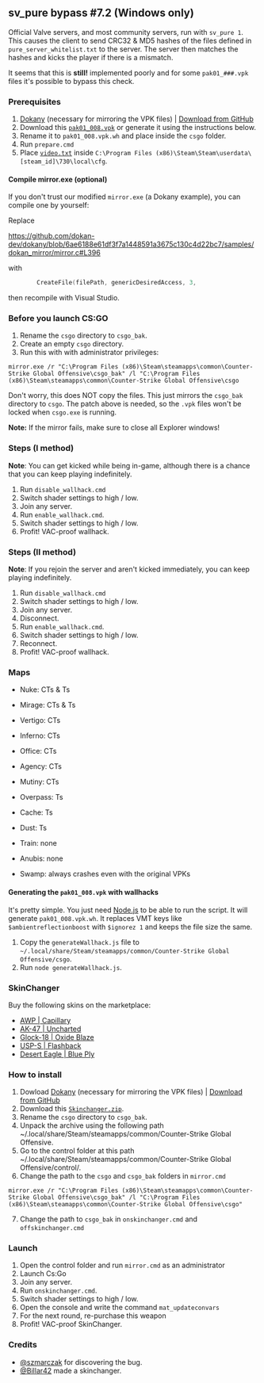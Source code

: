 ## sv\_pure bypass \#7.2 (Windows only)

Official Valve servers, and most community servers, run with `sv_pure 1`. This causes the client to send CRC32 & MD5 hashes of the files defined in `pure_server_whitelist.txt` to the server. The server then matches the hashes and kicks the player if there is a mismatch.

It seems that this is **still!** implemented poorly and for some `pak01_###.vpk` files it's possible to bypass this check.

### Prerequisites

1. [Dokany](https://github.com/dokan-dev/dokany) (necessary for mirroring the VPK files) | [Download from GitHub](https://github.com/dokan-dev/dokany/releases/download/v1.4.0.1000/Dokan_x64.msi)
2. Download this [`pak01_008.vpk`](https://drive.google.com/file/d/18keujp9OXI9L5mdv13dssTAhh4t_maJm/view?usp=sharing) or generate it using the instructions below.
3. Rename it to `pak01_008.vpk.wh` and place inside the `csgo` folder.
4. Run `prepare.cmd`
5. Place [`video.txt`](video.txt) inside `C:\Program Files (x86)\Steam\Steam\userdata\[steam_id]\730\local\cfg`.

#### Compile mirror.exe (optional)

If you don't trust our modified `mirror.exe` (a Dokany example), you can compile one by yourself:

Replace

https://github.com/dokan-dev/dokany/blob/6ae6188e61df3f7a1448591a3675c130c4d22bc7/samples/dokan_mirror/mirror.c#L396

with

```c
        CreateFile(filePath, genericDesiredAccess, 3,
```

then recompile with Visual Studio.

### Before you launch CS:GO

1. Rename the `csgo` directory to `csgo_bak`.
2. Create an empty `csgo` directory.
3. Run this with with administrator privileges:

```
mirror.exe /r "C:\Program Files (x86)\Steam\steamapps\common\Counter-Strike Global Offensive\csgo_bak" /l "C:\Program Files (x86)\Steam\steamapps\common\Counter-Strike Global Offensive\csgo
```

Don't worry, this does NOT copy the files. This just mirrors the `csgo_bak` directory to `csgo`. The patch above is needed, so the `.vpk` files won't be locked when `csgo.exe` is running.

**Note:** If the mirror fails, make sure to close all Explorer windows!

### Steps (I method)

**Note**: You can get kicked while being in-game, although there is a chance that you can keep playing indefinitely.

1. Run `disable_wallhack.cmd`
2. Switch shader settings to high / low.
3. Join any server.
4. Run `enable_wallhack.cmd`.
5. Switch shader settings to high / low.
6. Profit! VAC-proof wallhack.

### Steps (II method)

**Note**: If you rejoin the server and aren't kicked immediately, you can keep playing indefinitely.

1. Run `disable_wallhack.cmd`
2. Switch shader settings to high / low.
3. Join any server.
4. Disconnect.
5. Run `enable_wallhack.cmd`.
6. Switch shader settings to high / low.
7. Reconnect.
8. Profit! VAC-proof wallhack.

### Maps

* Nuke: CTs & Ts

* Mirage: CTs & Ts
* Vertigo: CTs
* Inferno: CTs
* Office: CTs
* Agency: CTs
* Mutiny: CTs

* Overpass: Ts
* Cache: Ts

* Dust: Ts
* Train: none
* Anubis: none

* Swamp: always crashes even with the original VPKs

#### Generating the `pak01_008.vpk` with wallhacks

It's pretty simple. You just need [Node.js](https://nodejs.org/en/download/current/) to be able to run the script. It will generate `pak01_008.vpk.wh`. It replaces VMT keys like `$ambientreflectionboost` with `$ignorez 1` and keeps the file size the same.

1. Copy the `generateWallhack.js` file to `~/.local/share/Steam/steamapps/common/Counter-Strike Global Offensive/csgo`.
2. Run `node generateWallhack.js`.

### SkinChanger
Buy the following skins on the marketplace:
* [AWP | Capillary](https://steamcommunity.com/market/listings/730/AWP%20%7C%20Capillary%20%28Battle-Scarred%29)
* [AK-47 | Uncharted](https://steamcommunity.com/market/listings/730/AK-47%20%7C%20Uncharted%20%28Battle-Scarred%29)
* [Glock-18 | Oxide Blaze](https://steamcommunity.com/market/listings/730/Glock-18%20%7C%20Oxide%20Blaze%20%28Battle-Scarred%29)
* [USP-S | Flashback](https://steamcommunity.com/market/listings/730/USP-S%20%7C%20Flashback%20%28Field-Tested%29)
* [Desert Eagle | Blue Ply](https://steamcommunity.com/market/listings/730/Desert%20Eagle%20%7C%20Blue%20Ply%20%28Battle-Scarred%29)

### How to install

1. Dowload [Dokany](https://github.com/dokan-dev/dokany) (necessary for mirroring the VPK files) | [Download from GitHub](https://github.com/dokan-dev/dokany/releases/download/v1.4.0.1000/Dokan_x64.msi)
2. Download this [`Skinchanger.zip`](https://drive.google.com/file/d/18keujp9OXI9L5mdv13dssTAhh4t_maJm/view?usp=sharing).
3. Rename the `csgo` directory to `csgo_bak`.
4. Unpack the archive using the following path ~/.local/share/Steam/steamapps/common/Counter-Strike Global Offensive.
5. Go to the control folder at this path ~/.local/share/Steam/steamapps/common/Counter-Strike Global Offensive/control/.
6. Change the path to the `csgo` and `csgo_bak` folders in `mirror.cmd`
```
mirror.exe /r "C:\Program Files (x86)\Steam\steamapps\common\Counter-Strike Global Offensive\csgo_bak" /l "C:\Program Files (x86)\Steam\steamapps\common\Counter-Strike Global Offensive\csgo"
```
7. Change the path to  `csgo_bak` in `onskinchanger.cmd` and `offskinchanger.cmd`

### Launch
1. Open the control folder and run `mirror.cmd` as an administrator
2. Launch Cs:Go
3. Join any server.
4. Run `onskinchanger.cmd`.
5. Switch shader settings to high / low.
6. Open the console and write the command `mat_updateconvars`
7. For the next round, re-purchase this weapon
8. Profit! VAC-proof SkinChanger.


### Credits

* [@szmarczak](https://github.com/szmarczak) for discovering the bug.
* [@Billar42](https://github.com/billar42) made a skinchanger.
